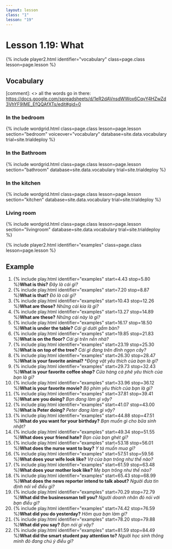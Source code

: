 ```yaml
---
layout: lesson
class: "1"
lesson: "19"
---
```



# Lesson 1.19: What


{% include player2.html identifier="vocabulary" class=page.class lesson=page.lesson %}
## Vocabulary 

[comment]: <>  all the words go in there: https://docs.google.com/spreadsheets/d/1eR2dAVnsdWWox6CqvY4HZwZd3VhYF9IME_EfQQAfXTs/edit#gid=0

### In the bedroom
{% include wordgrid.html 
		class=page.class 
		lesson=page.lesson 
		section="bedroom"
		voiceover="vocabulary"
		database=site.data.vocabulary 
		trial=site.trialdeploy %}

### In the Bathroom 
{% include wordgrid.html 
		class=page.class 
		lesson=page.lesson 
		section="bathroom"
		database=site.data.vocabulary 
		trial=site.trialdeploy %}
		
### In the kitchen 
{% include wordgrid.html 
		class=page.class 
		lesson=page.lesson 
		section="kitchen"
		database=site.data.vocabulary 
		trial=site.trialdeploy %}
		
### Living room 
{% include wordgrid.html 
		class=page.class 
		lesson=page.lesson 
		section="livingroom"
		database=site.data.vocabulary 
		trial=site.trialdeploy %}


{% include player2.html identifier="examples" class=page.class lesson=page.lesson %}

## Example
1. {% include play.html identifier="examples" start=4.43 stop=5.80 %}**What is this?** *Đây là cái gì?*
2. {% include play.html identifier="examples" start=7.20 stop=8.87 %}**What is that?** *Đó là cái gì?*
3. {% include play.html identifier="examples" start=10.43 stop=12.26 %}**What are those?** *Những cái kia là gì?*
4. {% include play.html identifier="examples" start=13.27 stop=14.89 %}**What are these?** *Những cái này là gì?*
5. {% include play.html identifier="examples" start=16.17 stop=18.50 %}**What is under the table?** *Cái gì dưới gầm bàn?*
6. {% include play.html identifier="examples" start=19.85 stop=21.83 %}**What is on the floor?** *Cái gì trên nền nhà?*
7. {% include play.html identifier="examples" start=23.19 stop=25.30 %}**What is on top of the tree?** *Cái gì đang trên đỉnh ngọn cây?*
8. {% include play.html identifier="examples" start=26.30 stop=28.47 %}**What is your favorite animal?** **Động vật yêu thích của bạn là gì?*
9. {% include play.html identifier="examples" start=29.73 stop=32.43 %}**What is your favorite coffee shop?** *Cửa hàng cà phê yêu thích của bạn là gì?*
10. {% include play.html identifier="examples" start=33.96 stop=36.12 %}**What is your favorite movie?** *Bộ phim yêu thích của bạn là gì?*
11. {% include play.html identifier="examples" start=37.81 stop=39.41 %}**What are you doing?** *Bạn đang làm gì vậy?*
12. {% include play.html identifier="examples" start=41.07 stop=43.00 %}**What is Peter doing?** *Peter đang làm gì vậy?*
13. {% include play.html identifier="examples" start=44.88 stop=47.51 %}**What do you want for your birthday?** *Bạn muốn gì cho bữa sinh nhật?*
14. {% include play.html identifier="examples" start=49.34 stop=51.55 %}**What does your friend hate?** *Bạn của bạn ghét gì?*
15. {% include play.html identifier="examples" start=53.18 stop=56.01 %}**What does the nurse want to buy?** *Y tá muốn mua gì?*
16. {% include play.html identifier="examples" start=57.51 stop=59.56 %}**What does your wife look like?** *Vợ của bạn trông như thế nào?*
17. {% include play.html identifier="examples" start=61.59 stop=63.48 %}**What does your mother look like?** *Mẹ bạn trông như thế nào?*
18. {% include play.html identifier="examples" start=65.43 stop=68.99 %}**What does the news reporter intend to talk about?**  *Người đưa tin định nói về điều gì?*
19. {% include play.html identifier="examples" start=70.29 stop=72.79 %}**What did the businessman tell you?** *Người doanh nhân đó nói với bạn điều gì?*
20. {% include play.html identifier="examples" start=74.42 stop=76.59 %}**What did you do yesterday?** *Hôm qua bạn làm gì?*
21. {% include play.html identifier="examples" start=78.20 stop=79.88 %}**What did you say?** *Bạn nói gì vậy?*
22. {% include play.html identifier="examples" start=81.59 stop=84.49 %}**What did the smart student pay attention to?** *Người học sinh thông mình đó đang chú ý điều gì?*


